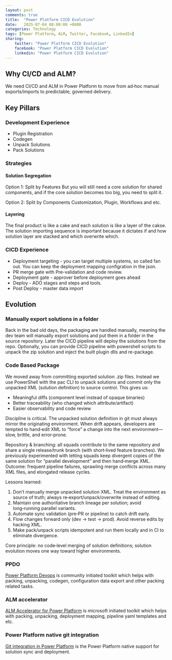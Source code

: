 ```yaml
---
layout: post
comments: true
title:  "Power Platform CICD Evolution"
date:   2025-07-04 08:00:00 +0800
categories: Technology
tags: [Power Platform, ALM, Twitter, Facebook, LinkedIn]
sharing:
    twitter: "Power Platform CICD Evolution"
    facebook: "Power Platform CICD Evolution"
    linkedin: "Power Platform CICD Evolution"
---
```


## Why CI/CD and ALM?
We need CI/CD and ALM in Power Platform to move from ad‑hoc manual exports/imports to predictable, governed delivery.

## Key Pillars
### Development Experience
* Plugin Registration
* Codegen
* Unpack Solutions
* Pack Solutions

### Strategies
#### Solution Segregation
Option 1: Split by Features
But you will still need a core solution for shared components, and if the core solution becomes too big, you need to split it.

Option 2: Split by Components
Customization, Plugin, Workflows and etc.

#### Layering
The final product is like a cake and each solution is like a layer of the cakse. The solution importing sequence is important because it dictates if and how solution layer are stacked and which overwrite which. 

### CICD Experience
* Deployment targeting - you can target multiple systems, so called fan out. You can keep the deployment mapping configration in the json.
* PR merge gate with Pre-validation and code review.
* Deployment gate - approver before deployment goes ahead
* Deploy - ADO stages and steps and tools.
* Post Deploy - master data import

## Evolution
### Manually export solutions in a folder
Back in the bad old days, the packaging are handled manually, meaning the dev team will manually export solutions and put them in a folder in the source repository. Later the CICD pipeline will deploy the solutions from the repo. Optionally, you can provide CICD pipeline with powershell scripts to unpack the zip solution and inject the built plugin dlls and re-package.

### Code Based Package
We moved away from committing exported solution .zip files. Instead we use PowerShell with the pac CLI to unpack solutions and commit only the unpacked XML (solution definition) to source control. This gives us:
* Meaningful diffs (component level instead of opaque binaries)
* Better traceability (who changed which attribute/artifact)
* Easier observability and code review

Discipline is critical. The unpacked solution definition in git must always mirror the originating environment. When drift appears, developers are tempted to hand‑edit XML to “force” a change into the next environment—slow, brittle, and error‑prone.

Repository & branching: all squads contribute to the same repository and share a single release/trunk branch (with short‑lived feature branches). We previously experimented with letting squads keep divergent copies of the same solution for “parallel development” and then hand‑merge XML. Outcome: frequent pipeline failures, sprawling merge conflicts across many XML files, and elongated release cycles.

Lessons learned:
1. Don’t manually merge unpacked solution XML. Treat the environment as source of truth; always re‑export/unpack/overwrite instead of editing.
2. Maintain one authoritative branch lineage per solution; avoid long‑running parallel variants.
3. Automate sync validation (pre‑PR or pipeline) to catch drift early.
4. Flow changes forward only (dev → test → prod). Avoid reverse edits by hacking XML.
5. Make pack/unpack scripts idempotent and run them locally and in CI to eliminate divergence.

Core principle: no code‑level merging of solution definitions; solution evolution moves one way toward higher environments.

### PPDO
[Power Platform Devops](https://github.com/microsoft/powerplatform-build-tools) is community initiated toolkit which helps with packing, unpacking, codegen, configuration data export and other packing related tasks.

### ALM accelerator 
[ALM Accelerator for Power Platform](https://learn.microsoft.com/en-us/power-platform/guidance/alm-accelerator/overview) is microsoft initiated toolkit which helps with packing, unpacking, deployment mapping, pipeline yaml templates and etc.


### Power Platform native git integration
[Git integration in Power Platform](https://learn.microsoft.com/en-us/power-platform/alm/git-integration/overview) is the Power Platform native support for solution sync and deployment.
